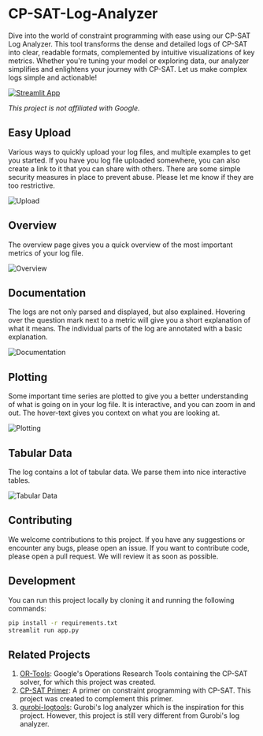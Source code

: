# CP-SAT-Log-Analyzer

Dive into the world of constraint programming with ease using our CP-SAT Log
Analyzer. This tool transforms the dense and detailed logs of CP-SAT into clear,
readable formats, complemented by intuitive visualizations of key metrics.
Whether you're tuning your model or exploring data, our analyzer simplifies and
enlightens your journey with CP-SAT. Let us make complex logs simple and
actionable!

[![Streamlit App](https://static.streamlit.io/badges/streamlit_badge_black_white.svg)](https://cpsat-log-analyzer.streamlit.app/)

*This project is not affiliated with Google.*

## Easy Upload

Various ways to quickly upload your log files, and multiple examples to get you
started. If you have you log file uploaded somewhere, you can also create a link
to it that you can share with others. There are some simple security measures in
place to prevent abuse. Please let me know if they are too restrictive.

![Upload](./.assets/log_upload.png)

## Overview

The overview page gives you a quick overview of the most important metrics of
your log file.

![Overview](./.assets/overview.png)

## Documentation

The logs are not only parsed and displayed, but also explained. Hovering over
the question mark next to a metric will give you a short explanation of what it
means. The individual parts of the log are annotated with a basic explanation.

![Documentation](./.assets/documentation.png)

## Plotting

Some important time series are plotted to give you a better understanding of
what is going on in your log file. It is interactive, and you can zoom in and
out. The hover-text gives you context on what you are looking at.

![Plotting](./.assets/plotting.png)

## Tabular Data

The log contains a lot of tabular data. We parse them into nice interactive
tables.

![Tabular Data](./.assets/tables.png)

## Contributing

We welcome contributions to this project. If you have any suggestions or
encounter any bugs, please open an issue. If you want to contribute code, please
open a pull request. We will review it as soon as possible.

## Development

You can run this project locally by cloning it and running the following
commands:

```bash
pip install -r requirements.txt
streamlit run app.py
```


## Related Projects

1. [OR-Tools](https://github.com/google/or-tools/): Google's Operations Research
   Tools containing the CP-SAT solver, for which this project was created.
2. [CP-SAT Primer](https://github.com/d-krupke/cpsat-primer): A primer on
   constraint programming with CP-SAT. This project was created to complement
    this primer.
3. [gurobi-logtools](https://github.com/Gurobi/gurobi-logtools): Gurobi's log analyzer which is
   the inspiration for this project. However, this project is still very different
    from Gurobi's log analyzer.